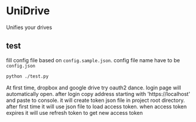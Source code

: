 # UniDrive
Unifies your drives

## test

fill config file based on `config.sample.json`. config file name have to be `config.json`
```bash
python ./test.py
```

At first time, dropbox and google drive try oauth2 dance. login page will automatically open. after login copy address starting with 'https://localhost' and paste to console.
it will create token json file in project root directory. after first time it will use json file to load access token. when access token expires it will use refresh token to get new access token
